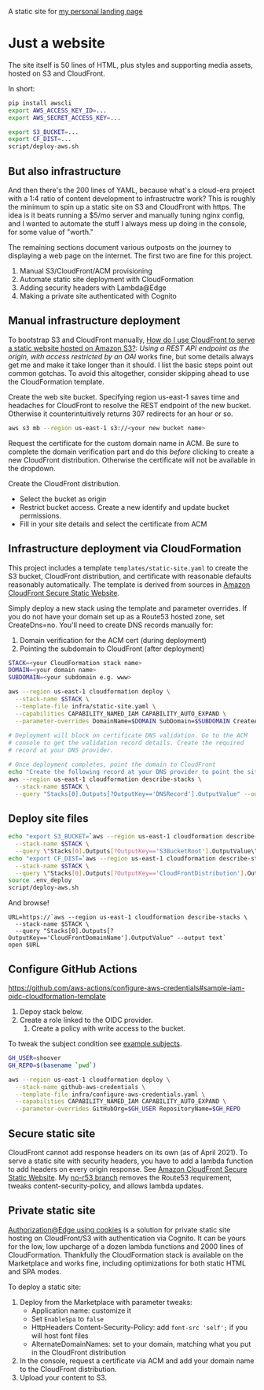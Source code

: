 A static site for [my personal landing page](https://shawnhoover.dev)

# Just a website

The site itself is 50 lines of HTML, plus styles and supporting media
assets, hosted on S3 and CloudFront.

In short:

```sh
pip install awscli
export AWS_ACCESS_KEY_ID=...
export AWS_SECRET_ACCESS_KEY=...

export S3_BUCKET=...
export CF_DIST=...
script/deploy-aws.sh
```

## But also infrastructure

And then there's the 200 lines of YAML, because what's a cloud-era
project with a 1:4 ratio of content development to infrastructre work?
This is roughly the minimum to spin up a static site on S3 and
CloudFront with https. The idea is it beats running a $5/mo server and
manually tuning nginx config, and I wanted to automate the stuff I
always mess up doing in the console, for some value of "worth."

The remaining sections document various outposts on the journey to
displaying a web page on the internet. The first two are fine for this
project.

1. Manual S3/CloudFront/ACM provisioning
1. Automate static site deployment with CloudFormation
1. Adding security headers with Lambda@Edge
1. Making a private site authenticated with Cognito

## Manual infrastructure deployment

To bootstrap S3 and CloudFront manually, [How do I use CloudFront to serve a
static website hosted on Amazon S3?](https://aws.amazon.com/premiumsupport/knowledge-center/cloudfront-serve-static-website/):
*Using a REST API endpoint as the origin, with access restricted by an
OAI* works fine, but some details always get me and make it take
longer than it should. I list the basic steps point out common
gotchas. To avoid this altogether, consider skipping ahead to use the
CloudFormation template.

Create the web site bucket. Specifying region us-east-1 saves time and
headaches for CloudFront to resolve the REST endpoint of the new
bucket. Otherwise it counterintuitively returns 307 redirects for an
hour or so.

```sh
aws s3 mb --region us-east-1 s3://<your new bucket name>
```

Request the certificate for the custom domain name in ACM. Be sure to
complete the domain verification part and do this *before* clicking to
create a new CloudFront distribution. Otherwise the certificate will
not be available in the dropdown.

Create the CloudFront distribution.
- Select the bucket as origin
- Restrict bucket access. Create a new identify and update bucket
  permissions.
- Fill in your site details and select the certificate from ACM

## Infrastructure deployment via CloudFormation

This project includes a template `templates/static-site.yaml` to
create the S3 bucket, CloudFront distribution, and certificate with
reasonable defaults reasonably automatically. The template is derived
from sources in [Amazon CloudFront Secure Static
Website](https://github.com/aws-samples/amazon-cloudfront-secure-static-site).

Simply deploy a new stack using the template and parameter overrides.
If you do not have your domain set up as a Route53 hosted zone, set
CreateDns=no. You'll need to create DNS records manually for:
1. Domain verification for the ACM cert (during deployment)
2. Pointing the subdomain to CloudFront (after deployment)

```sh
STACK=<your CloudFormation stack name>
DOMAIN=<your domain name>
SUBDOMAIN=<your subdomain e.g. www>

aws --region us-east-1 cloudformation deploy \
  --stack-name $STACK \
  --template-file infra/static-site.yaml \
  --capabilities CAPABILITY_NAMED_IAM CAPABILITY_AUTO_EXPAND \
  --parameter-overrides DomainName=$DOMAIN SubDomain=$SUBDOMAIN CreateApex=yes CreateDns=no
  
# Deployment will block on certificate DNS validation. Go to the ACM
# console to get the validation record details. Create the required
# record at your DNS provider.

# Once deployment completes, point the domain to CloudFront
echo "Create the following record at your DNS provider to point the site to AWS:"
aws --region us-east-1 cloudformation describe-stacks \
  --stack-name $STACK \
  --query "Stacks[0].Outputs[?OutputKey=='DNSRecord'].OutputValue" --output text
```

## Deploy site files

```sh
echo "export S3_BUCKET=`aws --region us-east-1 cloudformation describe-stacks \
  --stack-name $STACK \
  --query \"Stacks[0].Outputs[?OutputKey=='S3BucketRoot'].OutputValue\" --output text`" >> .env_deploy
echo "export CF_DIST=`aws --region us-east-1 cloudformation describe-stacks \
  --stack-name $STACK \
  --query \"Stacks[0].Outputs[?OutputKey=='CloudFrontDistribution'].OutputValue\" --output text`" >> .env_deploy
source .env_deploy
script/deploy-aws.sh
```

And browse!
```
URL=https://`aws --region us-east-1 cloudformation describe-stacks \
  --stack-name $STACK \
  --query "Stacks[0].Outputs[?OutputKey=='CloudFrontDomainName'].OutputValue" --output text`
open $URL
```

## Configure GitHub Actions

https://github.com/aws-actions/configure-aws-credentials#sample-iam-oidc-cloudformation-template

1. Depoy stack below.
2. Create a role linked to the OIDC provider.
   1. Create a policy with write access to the bucket.

To tweak the subject condition see [example subjects](https://docs.github.com/en/actions/deployment/security-hardening-your-deployments/about-security-hardening-with-openid-connect#example-subject-claims).

```sh
GH_USER=shoover
GH_REPO=$(basename `pwd`)

aws --region us-east-1 cloudformation deploy \
  --stack-name github-aws-credentials \
  --template-file infra/configure-aws-credentials.yaml \
  --capabilities CAPABILITY_NAMED_IAM CAPABILITY_AUTO_EXPAND \
  --parameter-overrides GitHubOrg=$GH_USER RepositoryName=$GH_REPO
```

## Secure static site

CloudFront cannot add response headers on its own (as of April 2021).
To serve a static site with security headers, you have to add a lambda
function to add headers on every origin response. See [Amazon
CloudFront Secure Static
Website](https://github.com/aws-samples/amazon-cloudfront-secure-static-site).
My [no-r53
branch](https://github.com/shoover/amazon-cloudfront-secure-static-site/tree/no-r53)
removes the Route53 requirement, tweaks content-security-policy, and
allows lambda updates.

## Private static site

[Authorization@Edge using
cookies](https://github.com/aws-samples/cloudfront-authorization-at-edge)
is a solution for private static site hosting on CloudFront/S3 with
authentication via Cognito. It can be yours for the low, low upcharge
of a dozen lambda functions and 2000 lines of CloudFormation.
Thankfully the CloudFormation stack is available on the Marketplace
and works fine, including optimizations for both static HTML and SPA
modes.

To deploy a static site:

1. Deploy from the Marketplace with parameter tweaks:
   - Application name: customize it
   - Set `EnableSpa` to `false`
   - HttpHeaders Content-Security-Policy: add `font-src 'self';` if you will host font files
   - AlternateDomainNames: set to your domain, matching what you put
     in the CloudFront distribution
2. In the console, request a certificate via ACM and add your domain name to
   the CloudFront distribution.
3. Upload your content to S3.
